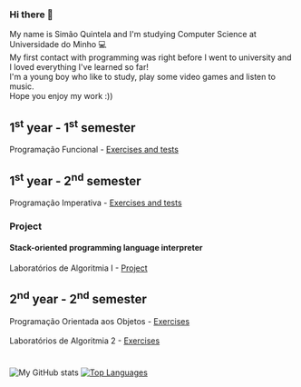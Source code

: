 ### Hi there 👋
My name is Simão Quintela and I'm studying Computer Science at Universidade do Minho 💻<br>
My first contact with programming was right before I went to university and I loved everything I've learned so far!<br>
I'm a young boy who like to study, play some video games and listen to music.<br>
Hope you enjoy my work :))

## 1<sup>st</sup> year - 1<sup>st</sup> semester 
Programação Funcional - [Exercises and tests](https://github.com/SimaoQuintela/Programacao-Funcional)

## 1<sup>st</sup> year - 2<sup>nd</sup> semester
Programação Imperativa - [Exercises and tests](https://github.com/SimaoQuintela/Programacao-Imperativa)
### Project
#### Stack-oriented programming language interpreter
Laboratórios de Algoritmia I - [Project](https://github.com/SimaoQuintela/CCPL2G01) 

## 2<sup>nd</sup> year - 2<sup>nd</sup> semester 
Programação Orientada aos Objetos - [Exercises](https://github.com/SimaoQuintela/POO)<br><br>
Laboratórios de Algoritmia 2 - [Exercises](https://github.com/SimaoQuintela/LA2)

#
![My GitHub stats](https://github-readme-stats.vercel.app/api?username=SimaoQuintela&show_icons=true&theme=dracula&hide=contribs&hide_border=true)
[![Top Languages](https://github-readme-stats.vercel.app/api/top-langs/?username=SimaoQuintela&layout=compact&theme=dracula&hide_border=true)](https://github.com/anuraghazra/github-readme-stats)
